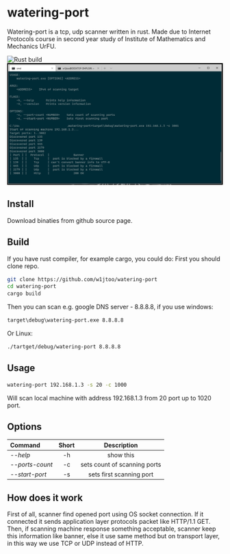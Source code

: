 # watering-port

Watering-port is a tcp, udp scanner written in rust. Made due to Internet Protocols course in second year study of Institute of Mathematics and Mechanics UrFU.

![Rust build](https://github.com/w1jtoo/watering-port/workflows/Rust/badge.svg)
![Review](readme/preview.png)

## Install

Download binaties from github source page.

## Build

If you have rust compiler, for example cargo, you could do:
First you should clone repo.

```zsh
git clone https://github.com/w1jtoo/watering-port
cd watering-port
cargo build
```

Then you can scan e.g. google DNS server - 8.8.8.8, if you use windows:

```cmd
target\debug\watering-port.exe 8.8.8.8
```

Or Linux:

```zsh
./tartget/debug/watering-port 8.8.8.8
```

## Usage

```zsh
watering-port 192.168.1.3 -s 20 -c 1000
```

Will scan local machine with address 192.168.1.3 from 20 port up to 1020 port.  

## Options

| Command | Short | Description |
| :--------|:-----:| :------:|
| _--help_ | -h | show this |
| _--ports-count_ | -c | sets count of scanning ports |
| _--start-port_ | -s | sets first scanning port |

## How does it work

First of all, scanner find opened port using OS socket connection. If it connected it sends application layer protocols packet like HTTP/1.1 GET. Then, if scanning machine response something acceptable, scanner keep this information like banner, else it use same method but on transport layer, in this way we use TCP or UDP instead of HTTP.